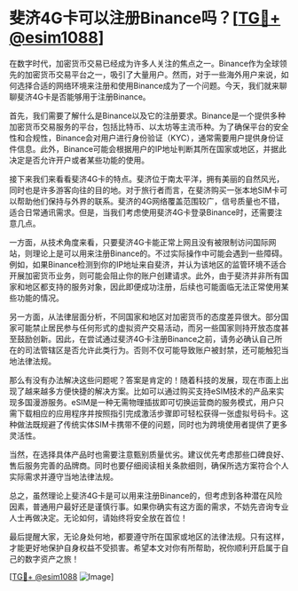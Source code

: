 # 斐济4G卡可以注册Binance吗？[[TG💪+ @esim1088](https://t.me/s/esim1088)]

在数字时代，加密货币交易已经成为许多人关注的焦点之一。Binance作为全球领先的加密货币交易平台之一，吸引了大量用户。然而，对于一些海外用户来说，如何选择合适的网络环境来注册和使用Binance成为了一个问题。今天，我们就来聊聊斐济4G卡是否能够用于注册Binance。

首先，我们需要了解什么是Binance以及它的注册要求。Binance是一个提供多种加密货币交易服务的平台，包括比特币、以太坊等主流币种。为了确保平台的安全性和合规性，Binance会对用户进行身份验证（KYC），通常需要用户提供身份证件信息。此外，Binance可能会根据用户的IP地址判断其所在国家或地区，并据此决定是否允许开户或者某些功能的使用。

接下来我们来看看斐济4G卡的特点。斐济位于南太平洋，拥有美丽的自然风光，同时也是许多游客向往的目的地。对于旅行者而言，在斐济购买一张本地SIM卡可以帮助他们保持与外界的联系。斐济的4G网络覆盖范围较广，信号质量也不错，适合日常通讯需求。但是，当我们考虑使用斐济4G卡登录Binance时，还需要注意几点。

一方面，从技术角度来看，只要斐济4G卡能正常上网且没有被限制访问国际网站，则理论上是可以用来注册Binance的。不过实际操作中可能会遇到一些障碍。例如，如果Binance检测到你的IP地址来自斐济，并认为该地区的监管环境不适合开展加密货币业务，则可能会阻止你的账户创建请求。此外，由于斐济并非所有国家和地区都支持的服务对象，因此即便成功注册，后续也可能面临无法正常使用某些功能的情况。

另一方面，从法律层面分析，不同国家和地区对加密货币的态度差异很大。部分国家可能禁止居民参与任何形式的虚拟资产交易活动，而另一些国家则持开放态度甚至鼓励创新。因此，在尝试通过斐济4G卡注册Binance之前，请务必确认自己所在的司法管辖区是否允许此类行为。否则不仅可能导致账户被封禁，还可能触犯当地法律法规。

那么有没有办法解决这些问题呢？答案是肯定的！随着科技的发展，现在市面上出现了越来越多方便快捷的解决方案。比如可以通过购买支持eSIM技术的产品来实现多国漫游服务。eSIM是一种无需物理插拔即可切换运营商的服务模式，用户只需下载相应的应用程序并按照指引完成激活步骤即可轻松获得一张虚拟号码卡。这种做法既规避了传统实体SIM卡携带不便的问题，同时也为跨境使用者提供了更多灵活性。

当然，在选择具体产品时也需要注意甄别质量优劣。建议优先考虑那些口碑良好、售后服务完善的品牌商。同时也要仔细阅读相关条款细则，确保所选方案符合个人实际需求并遵守当地法律法规。

总之，虽然理论上斐济4G卡是可以用来注册Binance的，但考虑到各种潜在风险因素，普通用户最好还是谨慎行事。如果你确实有这方面的需求，不妨先咨询专业人士再做决定。无论如何，请始终将安全放在首位！

最后提醒大家，无论身处何地，都要遵守所在国家或地区的法律法规。只有这样，才能更好地保护自身权益不受损害。希望本文对你有所帮助，祝你顺利开启属于自己的数字资产之旅！

[[TG💪+ @esim1088](https://t.me/s/esim1088) ![Image](https://i.postimg.cc/4NQfJmqS/Snipaste-2025-05-13-00-14-12.png)]